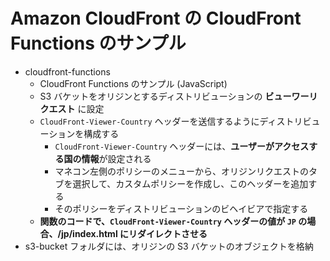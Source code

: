 # Amazon CloudFront の CloudFront Functions のサンプル

- cloudfront-functions
    - CloudFront Functions のサンプル (JavaScript)
    - S3 バケットをオリジンとするディストリビューションの **ビューワーリクエスト** に設定
    - `CloudFront-Viewer-Country` ヘッダーを送信するようにディストリビューションを構成する
        - `CloudFront-Viewer-Country` ヘッダーには、**ユーザーがアクセスする国の情報**が設定される
        - マネコン左側のポリシーのメニューから、オリジンリクエストのタブを選択して、カスタムポリシーを作成し、このヘッダーを追加する
        - そのポリシーをディストリビューションのビヘイビアで指定する  
    - **関数のコードで、`CloudFront-Viewer-Country` ヘッダーの値が `JP` の場合、/jp/index.html にリダイレクトさせる**
- s3-bucket フォルダには、オリジンの S3 バケットのオブジェクトを格納
     
 

